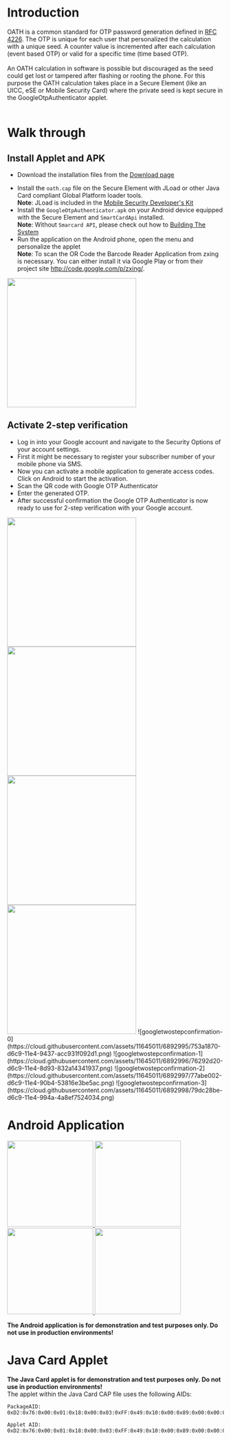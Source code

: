 # Introduction #

OATH is a common standard for OTP password generation defined in [RFC 4226](http://www.ietf.org/rfc/rfc4226.txt). The OTP is unique for each user that personalized the calculation with a unique seed. A counter value is incremented after each calculation (event based OTP) or valid for a specific time (time based OTP).<br><br>
An OATH calculation in software is possible but discouraged as the seed could get lost or tampered after flashing or rooting the phone. For this purpose the OATH calculation takes place in a Secure Element (like an UICC, eSE or Mobile Security Card) where the private seed is kept secure in the GoogleOtpAuthenticator applet.<br>
<br>
<h1>Walk through</h1>
<h2>Install Applet and APK</h2>


<ul><li>Download the installation files from the <a href='http://seek-for-android.googlecode.com/files/GoogleOTPAuthenticator.tar.gz'>Download page</a>
</li></ul><ul><li>Install the <code>oath.cap</code> file on the Secure Element with JLoad or other Java Card compliant Global Platform loader tools.<br />
<b>Note</b>: JLoad is included in the <a href='https://www.cardsolutions-shop.com/shop/gi-de/'>Mobile Security Developer's Kit</a>
</li><li>Install the <code>GoogleOtpAuthenticator.apk</code> on your Android device equipped with the Secure Element and <code>SmartCardApi</code> installed.<br />
<b>Note</b>: Without <code>Smarcard API</code>, please check out how to   <a href='http://code.google.com/p/seek-for-android/wiki/BuildingTheSystem'>Building The System</a>
</li><li>Run the application on the Android phone, open the menu and personalize the applet<br>
<b>Note</b>: To scan the OR Code the Barcode Reader Application from zxing is necessary. You can either install it via Google Play or from their project site <a href='http://code.google.com/p/zxing/'>http://code.google.com/p/zxing/</a>.</li></ul>

<img src="https://cloud.githubusercontent.com/assets/11645011/6892994/7275051e-d6c9-11e4-8f56-b3fe994d145d.png"  height="300">



<h2>Activate 2-step verification</h2>

<ul><li>Log in into your Google account and navigate to the Security Options of your account settings.<br />
</li><li>First it might be necessary to register your subscriber number of your mobile phone via SMS.<br />
</li><li>Now you can activate a mobile application to generate access codes. Click on Android to start the activation.<br />
</li><li>Scan the QR code with Google OTP Authenticator<br />
</li><li>Enter the generated OTP.<br />
</li><li>After successful confirmation the Google OTP Authenticator is now ready to use for 2-step verification with your Google account.<br />
</li></ul>
<img src="https://cloud.githubusercontent.com/assets/11645011/6892995/753a1870-d6c9-11e4-9437-acc931f092d1.png" height="300">
<img src="(https://cloud.githubusercontent.com/assets/11645011/6892996/76292d20-d6c9-11e4-8d93-832a14341937.png"  height="300">
<img src="https://cloud.githubusercontent.com/assets/11645011/6892997/77abe002-d6c9-11e4-90b4-53816e3be5ac.png"  height="300">
<img src="https://cloud.githubusercontent.com/assets/11645011/6892998/79dc28be-d6c9-11e4-994a-4a8ef7524034.png"  height="300">
![googletwostepconfirmation-0](https://cloud.githubusercontent.com/assets/11645011/6892995/753a1870-d6c9-11e4-9437-acc931f092d1.png)
![googletwostepconfirmation-1](https://cloud.githubusercontent.com/assets/11645011/6892996/76292d20-d6c9-11e4-8d93-832a14341937.png)
![googletwostepconfirmation-2](https://cloud.githubusercontent.com/assets/11645011/6892997/77abe002-d6c9-11e4-90b4-53816e3be5ac.png)
![googletwostepconfirmation-3](https://cloud.githubusercontent.com/assets/11645011/6892998/79dc28be-d6c9-11e4-994a-4a8ef7524034.png)

<h1>Android Application</h1>

<a href='http://code.google.com/p/seek-for-android/wiki/GoogleOtpAuthenticator_1_png'>
<img src='http://seek-for-android.googlecode.com/svn/wiki/img/GoogleOtpAuthenticator-1.png' height='200' />
</a>
<a href='http://code.google.com/p/seek-for-android/wiki/GoogleOtpAuthenticator_2_png'>
<img src='http://seek-for-android.googlecode.com/svn/wiki/img/GoogleOtpAuthenticator-2.png' height='200' />
</a>
<a href='http://code.google.com/p/seek-for-android/wiki/GoogleOtpAuthenticator_3_png'>
<img src='http://seek-for-android.googlecode.com/svn/wiki/img/GoogleOtpAuthenticator-3.png' height='200' />
</a>
<a href='http://code.google.com/p/seek-for-android/wiki/GoogleOtpAuthenticator_4_png'>
<img src='http://seek-for-android.googlecode.com/svn/wiki/img/GoogleOtpAuthenticator-4.png' height='200' />
</a>

<b>The Android application is for demonstration and test purposes only. Do not use in production environments!</b>

<h1>Java Card Applet</h1>
<b>The Java Card applet is for demonstration and test purposes only. Do not use in production environments!</b><br />
The applet within the Java Card CAP file uses the following AIDs:<br>
<pre><code>PackageAID: 0xD2:0x76:0x00:0x01:0x18:0x00:0x03:0xFF:0x49:0x10:0x00:0x89:0x00:0x00:0x02:0x00<br>
Applet AID: 0xD2:0x76:0x00:0x01:0x18:0x00:0x03:0xFF:0x49:0x10:0x00:0x89:0x00:0x00:0x02:0x01<br>
</code></pre>